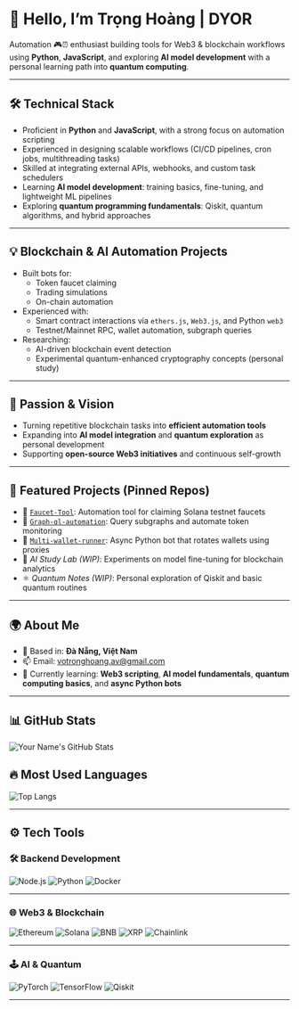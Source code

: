 # 👋 Hello, I’m Trọng Hoàng | DYOR

Automation 🎮⏰ enthusiast building tools for Web3 & blockchain workflows using **Python**, **JavaScript**, and exploring **AI model development** with a personal learning path into **quantum computing**.

---

## 🛠️ Technical Stack

- Proficient in **Python** and **JavaScript**, with a strong focus on automation scripting
- Experienced in designing scalable workflows (CI/CD pipelines, cron jobs, multithreading tasks)
- Skilled at integrating external APIs, webhooks, and custom task schedulers
- Learning **AI model development**: training basics, fine-tuning, and lightweight ML pipelines
- Exploring **quantum programming fundamentals**: Qiskit, quantum algorithms, and hybrid approaches

---

## 💡 Blockchain & AI Automation Projects

- Built bots for:
  - Token faucet claiming
  - Trading simulations
  - On-chain automation
- Experienced with:
  - Smart contract interactions via `ethers.js`, `Web3.js`, and Python `web3`
  - Testnet/Mainnet RPC, wallet automation, subgraph queries
- Researching:
  - AI-driven blockchain event detection
  - Experimental quantum-enhanced cryptography concepts (personal study)

---

## 🚀 Passion & Vision

- Turning repetitive blockchain tasks into **efficient automation tools**
- Expanding into **AI model integration** and **quantum exploration** as personal development
- Supporting **open-source Web3 initiatives** and continuous self-growth

---

## 📌 Featured Projects (Pinned Repos)

- 🔧 [`Faucet-Tool`](https://github.com/Hoang-Dyor-I/Faucet_Tool): Automation tool for claiming Solana testnet faucets
- 🧠 [`Graph-ql-automation`](): Query subgraphs and automate token monitoring
- 🔁 [`Multi-wallet-runner`](https://github.com/Hoang-Dyor-I/Multi-wallet-runner): Async Python bot that rotates wallets using proxies
- 🧮 *AI Study Lab (WIP)*: Experiments on model fine-tuning for blockchain analytics
- ⚛️ *Quantum Notes (WIP)*: Personal exploration of Qiskit and basic quantum routines

---

## 🌍 About Me

- 🏡 Based in: **Đà Nẵng, Việt Nam**
- 📫 Email: [votronghoang.av@gmail.com](mailto:votronghoang.av@gmail.com)
- 🌱 Currently learning: **Web3 scripting**, **AI model fundamentals**, **quantum computing basics**, and **async Python bots**

---

## 📊 GitHub Stats

![Your Name's GitHub Stats](https://github-readme-stats.vercel.app/api?username=Hoang-Dyor-I&show_icons=true&theme=default&include_all_commits=true&count_private=true)

## 🔥 Most Used Languages
![Top Langs](https://github-readme-stats.vercel.app/api/top-langs/?username=Hoang-Dyor-I&layout=donut&langs_count=5)

---

## ⚙️ Tech Tools

### 🛠️ Backend Development

![Node.js](https://img.shields.io/badge/Node.js-339933?style=for-the-badge&logo=node.js&logoColor=white)
![Python](https://img.shields.io/badge/Python-3776AB?style=for-the-badge&logo=python&logoColor=white)
![Docker](https://img.shields.io/badge/Docker-2496ED?style=for-the-badge&logo=docker&logoColor=white)

---

### 🌐 Web3 & Blockchain

![Ethereum](https://img.shields.io/badge/Ethereum-3C3C3D?style=for-the-badge&logo=ethereum&logoColor=white)
![Solana](https://img.shields.io/badge/Solana-9945FF?style=for-the-badge&logo=solana&logoColor=white)
![BNB](https://img.shields.io/badge/BNB-FFB90B?style=for-the-badge&logo=binance&logoColor=white)
![XRP](https://img.shields.io/badge/XRP-0051FF?style=for-the-badge&logo=xrp&logoColor=white)
![Chainlink](https://img.shields.io/badge/Chainlink-375BD2?style=for-the-badge&logo=chainlink&logoColor=white)

---

### 🕹 AI & Quantum

![PyTorch](https://img.shields.io/badge/PyTorch-EE4C2C?style=for-the-badge&logo=pytorch&logoColor=white)
![TensorFlow](https://img.shields.io/badge/TensorFlow-FF6F00?style=for-the-badge&logo=tensorflow&logoColor=white)
![Qiskit](https://img.shields.io/badge/Qiskit-6929C4?style=for-the-badge&logoColor=white)

---

